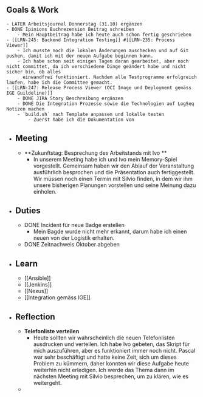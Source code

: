 ## Goals & Work
	- LATER Arbeitsjournal Donnerstag (31.10) ergänzen
	- DONE Ipinions Buchrezension Beitrag schreiben
		- Mein Hauptbeitrag habe ich heute auch schon fertig geschrieben
	- [[LRN-245: Backend Integration Testing]] #[[LRN-235: Process Viewer]]
		- Ich musste noch die lokalen Änderungen auschecken und auf Git pushen, damit ich mit der neuen Aufgabe beginnen kann.
		- Ich habe schon seit einigen Tagen daran gearbeitet, aber noch nicht committet, da ich verschiedene Dinge geändert habe und nicht sicher bin, ob alles 
		  einwandfrei funktioniert. Nachdem alle Testprogramme erfolgreich laufen, habe ich die Committee gemacht.
	- [[LRN-247: Release Process Viewer (OCI Image und Deployment gemäss IGE Guildeline)]]
		- DONE JIRA Story Beschreibung ergänzen
		- DONE Die Integration Prozesse sowie die Technologien auf LogSeq Notizen machen
		- `build.sh` nach Template anpassen und lokalle testen
			- Zuerst habe ich die Dokumentation von
- ## Meeting
	- **Zukunftstag: Besprechung des Arbeitstands mit Ivo **
		- In unserem Meeting habe ich und Ivo mein Memory-Spiel vorgestellt. Gemeinsam haben wir den Ablauf der Veranstaltung ausführlich besprochen und die Präsentation auch fertiggestellt. Wir müssen noch einen Termin mit Silvio finden, in dem wir ihm unsere bisherigen Planungen vorstellen und seine Meinung dazu einholen.
- ## Duties
	- DONE Incident für neue Badge erstellen
		- Mein Bagde wurde nicht mehr erkannt, darum habe ich einen neuen von der Logistik erhalten.
	- DONE Zeitnachweis Oktober abgeben
- ## Learn
	- [[Ansible]]
	- [[Jenkins]]
	- [[Nexus]]
	- [[Integration gemäss IGE]]
- ## Reflection
	- **Telefonliste verteilen**
		- Heute sollten wir wahrscheinlich die neuen Telefonlisten ausdrucken und verteilen. Ich habe Ivo gebeten, das Skript für mich auszuführen, aber 
		  es funktioniert immer noch nicht. Pascal war sehr beschäftigt und hatte keine Zeit, sich um dieses Problem zu kümmern, daher konnten wir diese Aufgabe heute weiterhin nicht erledigen. Ich werde das Thema dann im nächsten Meeting mit Silvio besprechen, um zu klären, wie es weitergeht.
	-
